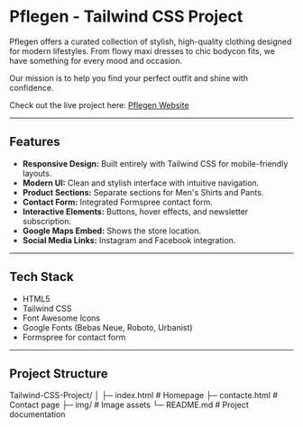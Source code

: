 # Pflegen - Tailwind CSS Project

Pflegen offers a curated collection of stylish, high-quality clothing designed for modern lifestyles. From flowy maxi dresses to chic bodycon fits, we have something for every mood and occasion.  

Our mission is to help you find your perfect outfit and shine with confidence.  

Check out the live project here: [Pflegen Website](https://fluffy-alpaca-bb8ad5.netlify.app/)

---

## Features

- **Responsive Design:** Built entirely with Tailwind CSS for mobile-friendly layouts.  
- **Modern UI:** Clean and stylish interface with intuitive navigation.  
- **Product Sections:** Separate sections for Men's Shirts and Pants.  
- **Contact Form:** Integrated Formspree contact form.  
- **Interactive Elements:** Buttons, hover effects, and newsletter subscription.  
- **Google Maps Embed:** Shows the store location.  
- **Social Media Links:** Instagram and Facebook integration.

---

## Tech Stack

- HTML5  
- Tailwind CSS  
- Font Awesome Icons  
- Google Fonts (Bebas Neue, Roboto, Urbanist)  
- Formspree for contact form  

---

## Project Structure
Tailwind-CSS-Project/
│
├─ index.html # Homepage
├─ contacte.html # Contact page
├─ img/ # Image assets
└─ README.md # Project documentation
